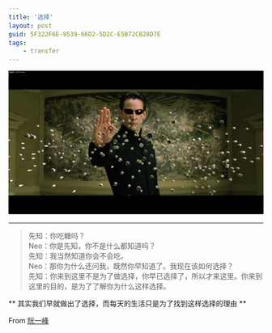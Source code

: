 ```yaml
---
title: '选择'
layout: post
guid: 5F322F6E-9539-66D2-5D2C-E5B72CB28D7E
tags:
    - transfer
---
```


![Matrix](/media/files/2014/08/30/Matrix.jpg)

---
>先知：你吃糖吗？  
Neo：你是先知，你不是什么都知道吗？  
先知：我当然知道你会不会吃。  
Neo：那你为什么还问我，既然你早知道了。我现在该如何选择？  
先知：你来到这里不是为了做选择，你早已选择了，所以才来这里。你来到这里的目的，是为了了解你为什么这样选择。  

** 其实我们早就做出了选择，而每天的生活只是为了找到这样选择的理由 **

From [阮一峰](http://www.ruanyifeng.com/blog/2006/07/control.html)
